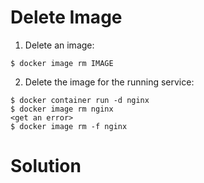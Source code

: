 
# Delete Image

1. Delete an image:

```console
$ docker image rm IMAGE
```

2. Delete the image for the running service:

```console
$ docker container run -d nginx
$ docker image rm nginx
<get an error>
$ docker image rm -f nginx
```

# Solution
